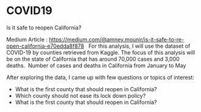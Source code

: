 # COVID19
Is it safe to reopen California?

Medium Article : https://medium.com/@amney.mounir/is-it-safe-to-re-open-california-e70edda8f878
 
For this analysis, I will use the dataset of COVID-19 by counties retrieved from Kaggle. The focus of this analysis will be on the state of California that has around 70,000 cases and 3,000 deaths. 
Number of cases and deaths in California from January to May

After exploring the data, I came up with few questions or topics of interest:
- What is the first county that should reopen in California?
- Which county should not ease its lock down policy?
- What is the first county that should reopen in California?

